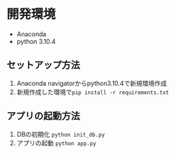 # 開発環境
- Anaconda
- python 3.10.4

## セットアップ方法
1. Anaconda navigatorからpython3.10.4で新規環境作成
2. 新規作成した環境で```pip install -r requirements.txt```

## アプリの起動方法
1. DBの初期化
	```python init_db.py```
2. アプリの起動
	```python app.py```